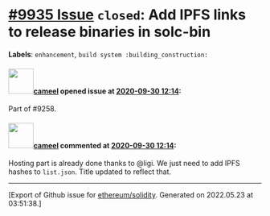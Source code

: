 # [\#9935 Issue](https://github.com/ethereum/solidity/issues/9935) `closed`: Add IPFS links to release binaries in solc-bin
**Labels**: `enhancement`, `build system :building_construction:`


#### <img src="https://avatars.githubusercontent.com/u/137030?v=4" width="50">[cameel](https://github.com/cameel) opened issue at [2020-09-30 12:14](https://github.com/ethereum/solidity/issues/9935):

Part of #9258.

#### <img src="https://avatars.githubusercontent.com/u/137030?v=4" width="50">[cameel](https://github.com/cameel) commented at [2020-09-30 12:14](https://github.com/ethereum/solidity/issues/9935#issuecomment-701403364):

Hosting part is already done thanks to @ligi. We just need to add IPFS hashes to `list.json`. Title updated to reflect that.


-------------------------------------------------------------------------------



[Export of Github issue for [ethereum/solidity](https://github.com/ethereum/solidity). Generated on 2022.05.23 at 03:51:38.]
